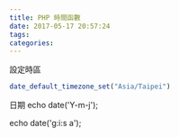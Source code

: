 ```yaml
---
title: PHP 時間函數
date: 2017-05-17 20:57:24
tags:
categories:
---
```

設定時區
```php
date_default_timezone_set("Asia/Taipei")
```

日期
echo date('Y-m-j');

echo date('g:i:s a');
